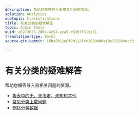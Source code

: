 ```yaml
---
description: 帮助您解答导入器相关问题的资源。
solution: Analytics
subtopic: Classifications
title: 有关分类的疑难解答
topic: Admin tools
uuid: e8273635-28b7-4264-aca5-c5307f313e81
translation-type: tm+mt
source-git-commit: 16ba0b12e0f70112f4c10804d0a13c278388ecc2

---
```



# 有关分类的疑难解答

帮助您解答导入器相关问题的资源。

* [报表中的无、未指定、未知和其他](/help/technotes/unspecified.md)
* [常见分类上载问题](http://helpx.adobe.com/analytics/kb/common-saint-upload-issues.html)
* [删除分类数据](/help/components/c-classifications2/c-classifications-importer/t-delete-classification-data.md)


